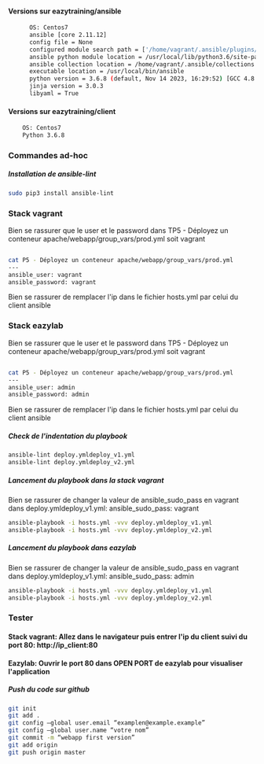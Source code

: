 #### Versions sur eazytraining/ansible
```bash
      OS: Centos7
      ansible [core 2.11.12]
      config file = None
      configured module search path = ['/home/vagrant/.ansible/plugins/modules', '/usr/share/ansible/plugins/modules']
      ansible python module location = /usr/local/lib/python3.6/site-packages/ansible
      ansible collection location = /home/vagrant/.ansible/collections:/usr/share/ansible/collections
      executable location = /usr/local/bin/ansible
      python version = 3.6.8 (default, Nov 14 2023, 16:29:52) [GCC 4.8.5 20150623 (Red Hat 4.8.5-44)]
      jinja version = 3.0.3
      libyaml = True
```
  
#### Versions sur eazytraining/client
```bash
    OS: Centos7
    Python 3.6.8
```


### Commandes ad-hoc
#####  Installation de ansible-lint
```bash
sudo pip3 install ansible-lint
```

### Stack vagrant

Bien se rassurer que le user et le password dans TP5 - Déployez un conteneur apache/webapp/group_vars/prod.yml soit vagrant

```bash

cat P5 - Déployez un conteneur apache/webapp/group_vars/prod.yml
---
ansible_user: vagrant
ansible_password: vagrant
```
Bien se rassurer de remplacer l'ip dans le fichier hosts.yml par celui du client ansible

### Stack eazylab

Bien se rassurer que le user et le password dans TP5 - Déployez un conteneur apache/webapp/group_vars/prod.yml soit vagrant

```bash

cat P5 - Déployez un conteneur apache/webapp/group_vars/prod.yml
---
ansible_user: admin
ansible_password: admin
```
Bien se rassurer de remplacer l'ip dans le fichier hosts.yml par celui du client ansible

#####  Check de l'indentation du playbook
```bash
ansible-lint deploy.ymldeploy_v1.yml
ansible-lint deploy.ymldeploy_v2.yml
```

#####  Lancement du playbook dans la stack vagrant

Bien se rassurer de changer la valeur de ansible_sudo_pass en vagrant dans deploy.ymldeploy_v1.yml: ansible_sudo_pass: vagrant

```bash
ansible-playbook -i hosts.yml -vvv deploy.ymldeploy_v1.yml
ansible-playbook -i hosts.yml -vvv deploy.ymldeploy_v2.yml
```

#####  Lancement du playbook dans eazylab

Bien se rassurer de changer la valeur de ansible_sudo_pass en vagrant dans deploy.ymldeploy_v1.yml: ansible_sudo_pass: admin

```bash
ansible-playbook -i hosts.yml -vvv deploy.ymldeploy_v1.yml
ansible-playbook -i hosts.yml -vvv deploy.ymldeploy_v2.yml
```
### Tester

#### Stack vagrant: Allez dans le navigateur puis entrer l'ip du client suivi du port 80: http://ip_client:80
#### Eazylab: Ouvrir le port 80 dans OPEN PORT de eazylab pour visualiser l'application

#####  Push du code sur github
```bash
git init
git add .
git config –global user.email “examplen@example.example”
git config –global user.name “votre nom”
git commit -m “webapp first version”
git add origin
git push origin master
```
